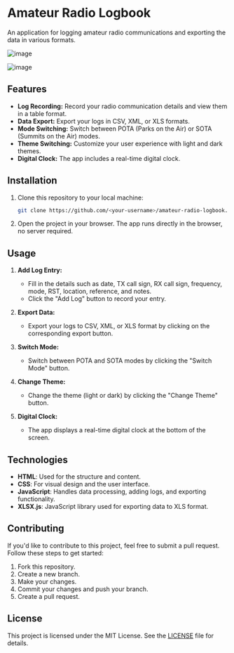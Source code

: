 # Amateur Radio Logbook

An application for logging amateur radio communications and exporting the data in various formats.

![image](https://github.com/user-attachments/assets/6e924ffd-9410-411d-9997-a492015618ec)

![image](https://github.com/user-attachments/assets/559a1268-3c4d-4972-8bb9-c49d9392ec7e)




## Features

- **Log Recording:** Record your radio communication details and view them in a table format.
- **Data Export:** Export your logs in CSV, XML, or XLS formats.
- **Mode Switching:** Switch between POTA (Parks on the Air) or SOTA (Summits on the Air) modes.
- **Theme Switching:** Customize your user experience with light and dark themes.
- **Digital Clock:** The app includes a real-time digital clock.

## Installation

1. Clone this repository to your local machine:

    ```bash
    git clone https://github.com/<your-username>/amateur-radio-logbook.git
    ```

2. Open the project in your browser. The app runs directly in the browser, no server required.

## Usage

1. **Add Log Entry:**
   - Fill in the details such as date, TX call sign, RX call sign, frequency, mode, RST, location, reference, and notes.
   - Click the "Add Log" button to record your entry.

2. **Export Data:**
   - Export your logs to CSV, XML, or XLS format by clicking on the corresponding export button.

3. **Switch Mode:**
   - Switch between POTA and SOTA modes by clicking the "Switch Mode" button.

4. **Change Theme:**
   - Change the theme (light or dark) by clicking the "Change Theme" button.

5. **Digital Clock:** 
   - The app displays a real-time digital clock at the bottom of the screen.

## Technologies

- **HTML**: Used for the structure and content.
- **CSS**: For visual design and the user interface.
- **JavaScript**: Handles data processing, adding logs, and exporting functionality.
- **XLSX.js**: JavaScript library used for exporting data to XLS format.

## Contributing

If you'd like to contribute to this project, feel free to submit a pull request. Follow these steps to get started:

1. Fork this repository.
2. Create a new branch.
3. Make your changes.
4. Commit your changes and push your branch.
5. Create a pull request.

## License

This project is licensed under the MIT License. See the [LICENSE](LICENSE) file for details.
